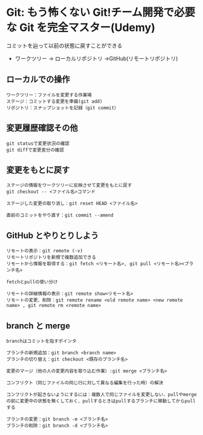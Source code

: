 # Git: もう怖くない Git!チーム開発で必要な Git を完全マスター(Udemy)

コミットを辿って以前の状態に戻すことができる

- ワークツリー → ローカルリポジトリ →GitHub(リモートリポジトリ)

## ローカルでの操作

```
ワークツリー：ファイルを変更する作業場
ステージ：コミットする変更を準備(git add)
リポジトリ：スナップショットを記録（git commit）
```

## 変更履歴確認その他

```
git statusで変更状況の確認
git diffで変更差分の確認
```

## 変更をもとに戻す

```
ステージの情報をワークツリーに反映させて変更をもとに戻す
git checkout -- <ファイル名>コマンド

ステージした変更の取り消し：git reset HEAD <ファイル名>

直前のコミットをやり直す：git commit --amend
```

## GitHub とやりとりしよう

```
リモートの表示：git remote (-v)
リモートリポジトリを新規で複数追加できる
リモートから情報を取得する：git fetch <リモート名>, git pull <リモート名><ブランチ名>

fetchとpullの使い分け

リモートの詳細情報の表示：git remote show<リモート名>
リモートの変更、削除：git remote rename <old remote name> <new remote name> , git remote rm <remote name>
```

## branch と merge

```
branchはコミットを指すポインタ

ブランチの新規追加：git branch <branch name>
ブランチの切り替え：git checkout <既存のブランチ名>

変更のマージ（他の人の変更内容を取り込む作業）:git merge <ブランチ名>

コンフリクト（同じファイルの同じ行に対して異なる編集を行った時）の解決

コンフリクトが起きないようにするには：複数人で同じファイルを変更しない、pullやmergeの前に変更中の状態を無くしておく、pullするときはpullするブランチに移動してからpullする

ブランチの変更：git branch -m <ブランチ名>
ブランチの削除：git branch -d <ブランチ名>

```
